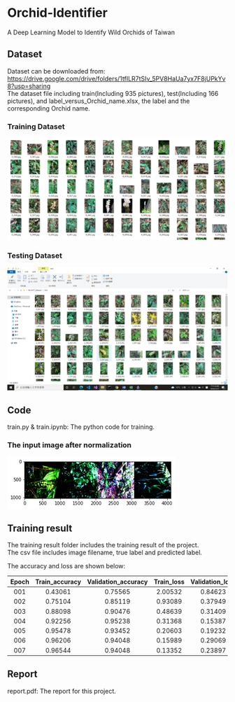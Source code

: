 # Orchid-Identifier
A Deep Learning Model to Identify Wild Orchids of Taiwan

## Dataset
Dataset can be downloaded from:  
https://drive.google.com/drive/folders/1tfILR7tSIv_5PV8HaUa7yx7F8jUPkYv8?usp=sharing  
The dataset file including train(Including 935 pictures), test(Including 166 pictures), and
label_versus_Orchid_name.xlsx, the label and the corresponding Orchid name.  

### **Training Dataset**  
![image](https://github.com/ehjhihlo/Orchid-Identifier/blob/main/image/train_set.png?raw=true)  
### **Testing Dataset**  
![image](https://github.com/ehjhihlo/Orchid-Identifier/blob/main/image/test_set.png?raw=true)  
  
## Code
train.py & train.ipynb: The python code for training.

### **The input image after normalization**  
![image](https://github.com/ehjhihlo/Orchid-Identifier/blob/main/image/1_batch_normalized.png?raw=true)  
  
## Training result
The training result folder includes the training result of the project.  
The csv file includes image filename, true label and predicted label.  
  
The accuracy and loss are shown below:

| Epoch   | Train_accuracy | Validation_accuracy | Train_loss | Validation_loss |
|:----:|:-----:|:-------:|:-------:|:-------:|
| 001  | 0.43061 | 0.75565 | 2.00532 | 0.84623 |
| 002  | 0.75104 | 0.85119 | 0.93089 | 0.37949 |
| 003  | 0.88098 | 0.90476 | 0.48639 | 0.31409 |
| 004  | 0.92256 | 0.95238 | 0.31368 | 0.15387 |
| 005  | 0.95478 | 0.93452 | 0.20603 | 0.19232 |
| 006  | 0.96206 | 0.94048 | 0.15989 | 0.29069 |
| 007  | 0.96544 | 0.94048 | 0.13352 | 0.23897 |
## Report
report.pdf: The report for this project.
